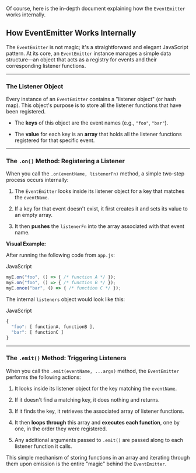 Of course, here is the in-depth document explaining how the `EventEmitter` works internally.

## How EventEmitter Works Internally

The `EventEmitter` is not magic; it's a straightforward and elegant JavaScript pattern. At its core, an `EventEmitter` instance manages a simple data structure—an object that acts as a registry for events and their corresponding listener functions.

---

### The Listener Object

Every instance of an `EventEmitter` contains a "listener object" (or hash map). This object's purpose is to store all the listener functions that have been registered.

- The **keys** of this object are the event names (e.g., `"foo"`, `"bar"`).
    
- The **value** for each key is an **array** that holds all the listener functions registered for that specific event.
    

---

### The `.on()` Method: Registering a Listener

When you call the `.on(eventName, listenerFn)` method, a simple two-step process occurs internally:

1. The `EventEmitter` looks inside its listener object for a key that matches the `eventName`.
    
2. If a key for that event doesn't exist, it first creates it and sets its value to an empty array.
    
3. It then **pushes** the `listenerFn` into the array associated with that event name.
    

**Visual Example:**

After running the following code from `app.js`:

JavaScript

```JavaScript
myE.on("foo", () => { /* function A */ });
myE.on("foo", () => { /* function B */ });
myE.once("bar", () => { /* function C */ });
```

The internal `listeners` object would look like this:

JavaScript

```JavaScript
{
  "foo": [ functionA, functionB ],
  "bar": [ functionC ]
}
```

---

### The `.emit()` Method: Triggering Listeners

When you call the `.emit(eventName, ...args)` method, the `EventEmitter` performs the following actions:

1. It looks inside its listener object for the key matching the `eventName`.
    
2. If it doesn't find a matching key, it does nothing and returns.
    
3. If it finds the key, it retrieves the associated array of listener functions.
    
4. It then **loops through** this array and **executes each function**, one by one, in the order they were registered.
    
5. Any additional arguments passed to `.emit()` are passed along to each listener function it calls.
    

This simple mechanism of storing functions in an array and iterating through them upon emission is the entire "magic" behind the `EventEmitter`.